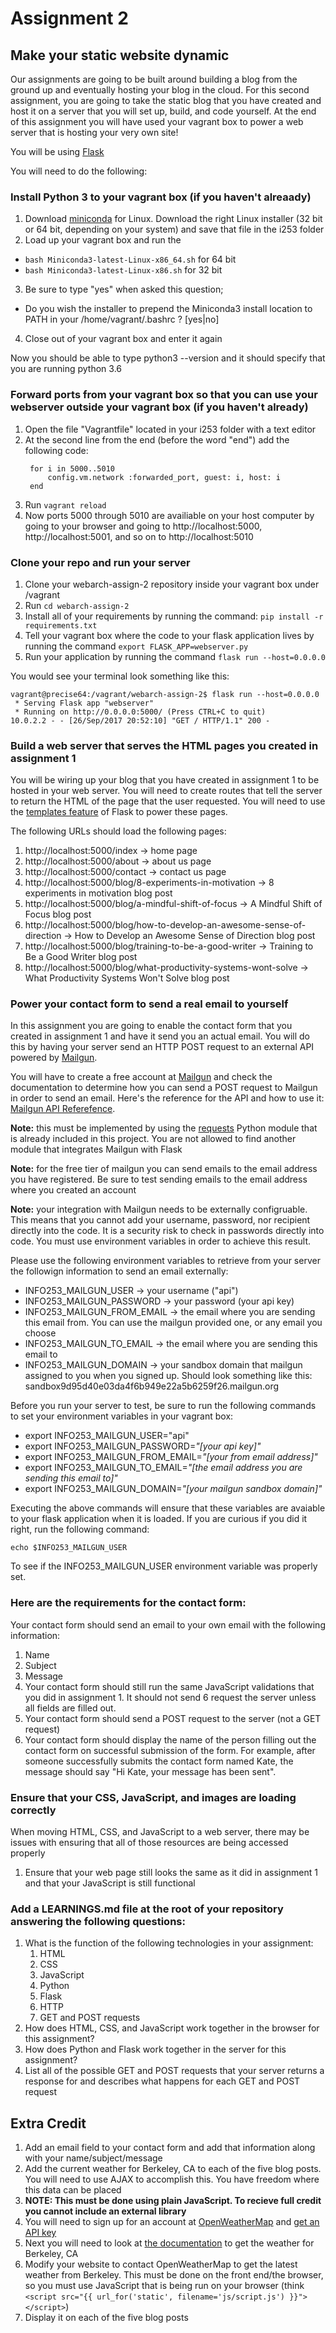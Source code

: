 # Assignment 2
## Make your static website dynamic

Our assignments are going to be built around building a blog from the ground up and eventually hosting your blog in the 
cloud. For this second assignment, you are going to take the static blog that you have created and host it on a server 
that you will set up, build, and code yourself. At the end of this assignment you will have used your vagrant box to 
power a web server that is hosting your very own site!

You will be using [Flask](http://flask.pocoo.org/)

You will need to do the following:

### Install Python 3 to your vagrant box (if you haven't alreaady)

1. Download [miniconda](https://conda.io/miniconda.html) for Linux. Download the right Linux installer (32 bit or 64 bit, depending on your system) and 
save that file in the i253 folder
2. Load up your vagrant box and run the 
 - ```bash Miniconda3-latest-Linux-x86_64.sh``` for 64 bit
 - ```bash Miniconda3-latest-Linux-x86.sh``` for 32 bit
3. Be sure to type "yes" when asked this question;
 - Do you wish the installer to prepend the Miniconda3 install location to PATH in your /home/vagrant/.bashrc ? [yes|no]
4. Close out of your vagrant box and enter it again

Now you should be able to type python3 --version and it should specify that you are running python 3.6

### Forward ports from your vagrant box so that you can use your webserver outside your vagrant box (if you haven't already)

1. Open the file "Vagrantfile" located in your i253 folder with a text editor
2. At the second line from the end (before the word "end") add the following code:
   ``` 
    for i in 5000..5010
        config.vm.network :forwarded_port, guest: i, host: i
    end
    ```
3. Run ```vagrant reload```
4. Now ports 5000 through 5010 are availiable on your host computer by going to your browser and going to
http://localhost:5000, http://localhost:5001, and so on to http://localhost:5010

### Clone your repo and run your server

1. Clone your webarch-assign-2 repository inside your vagrant box under /vagrant
2. Run ```cd webarch-assign-2```
3. Install all of your requirements by running the command: ```pip install -r requirements.txt ```
4. Tell your vagrant box where the code to your flask application lives by running the command ```export FLASK_APP=webserver.py```
5. Run your application by running the command ```flask run --host=0.0.0.0```

You would see your terminal look something like this:

```
vagrant@precise64:/vagrant/webarch-assign-2$ flask run --host=0.0.0.0
 * Serving Flask app "webserver"
 * Running on http://0.0.0.0:5000/ (Press CTRL+C to quit)
10.0.2.2 - - [26/Sep/2017 20:52:10] "GET / HTTP/1.1" 200 -
```

### Build a web server that serves the HTML pages you created in assignment 1
You will be wiring up your blog that you have created in assignment 1 to be hosted in your web server. You will need to 
create routes that tell the server to return the HTML of the page that the user requested. You will need to use the 
[templates feature](http://flask.pocoo.org/docs/0.12/templating/) of Flask to power these pages.

The following URLs should load the following pages:

1. http://localhost:5000/index -> home page
2. http://localhost:5000/about -> about us page
3. http://localhost:5000/contact -> contact us page
4. http://localhost:5000/blog/8-experiments-in-motivation -> 8 experiments in motivation blog post
5. http://localhost:5000/blog/a-mindful-shift-of-focus -> A Mindful Shift of Focus blog post
6. http://localhost:5000/blog/how-to-develop-an-awesome-sense-of-direction -> How to Develop an Awesome Sense of 
Direction blog post
7. http://localhost:5000/blog/training-to-be-a-good-writer -> Training to Be a Good Writer blog post
8. http://localhost:5000/blog/what-productivity-systems-wont-solve -> What Productivity Systems Won't Solve blog post

### Power your contact form to send a real email to yourself
In this assignment you are going to enable the contact form that you created in assignment 1 and have it send you an 
actual email. You will do this by having your server send an HTTP POST request to an external API powered by 
[Mailgun](http://www.mailgun.com). 

You will have to create a free account at [Mailgun](https://signup.mailgun.com/new/signup) and check the documentation 
to determine how you can send a POST request to Mailgun in order to send an email. Here's the reference for the API and 
how to use it: [Mailgun API Referefence](https://documentation.mailgun.com/api-sending.html#sending).

**Note:** this must be implemented by using the [requests](http://docs.python-requests.org/en/master/) Python module that 
is already included in this project. You are not allowed to find another module that integrates Mailgun with Flask

**Note:** for the free tier of mailgun you can send emails to the email address you have registered. Be sure to test sending emails to the email address where you created an account

**Note:** your integration with Mailgun needs to be externally configruable. This means that you cannot add your username,
password, nor recipient directly into the code. It is a security risk to check in passwords directly into code. You must use environment variables in order to achieve this result.

Please use the following environment variables to retrieve from your server the followign information to send an email externally:
- INFO253_MAILGUN_USER -> your username ("api")
- INFO253_MAILGUN_PASSWORD -> your password (your api key)
- INFO253_MAILGUN_FROM_EMAIL -> the email where you are sending this email from. You can use the mailgun provided one, or any email you choose
- INFO253_MAILGUN_TO_EMAIL -> the email where you are sending this email to
- INFO253_MAILGUN_DOMAIN -> your sandbox domain that mailgun assigned to you when you signed up. Should look something like this: sandbox9d95d40e03da4f6b949e22a5b6259f26.mailgun.org

Before you run your server to test, be sure to run the following commands to set your environment variables in your vagrant box:

- export INFO253_MAILGUN_USER="api"
- export INFO253_MAILGUN_PASSWORD=*"[your api key]"*
- export INFO253_MAILGUN_FROM_EMAIL=*"[your from email address]"*
- export INFO253_MAILGUN_TO_EMAIL=*"[the email address you are sending this email to]"*
- export INFO253_MAILGUN_DOMAIN=*"[your mailgun sandbox domain]"*

Executing the above commands will ensure that these variables are avaiable to your flask application when it is loaded. If you are curious if you did it right, run the following command:

```echo $INFO253_MAILGUN_USER```

To see if the INFO253_MAILGUN_USER environment variable was properly set.

### Here are the requirements for the contact form:

Your contact form should send an email to your own email with the following information:
1. Name
2. Subject
4. Message
5. Your contact form should still run the same JavaScript validations that you did in assignment 1. It should not send 
6 request the server unless all fields are filled out.
7. Your contact form should send a POST request to the server (not a GET request)
8. Your contact form should display the name of the person filling out the contact form on successful submission of the 
form. For example, after someone successfully submits the contact form named Kate, the message should say "Hi Kate, your 
message has been sent".

### Ensure that your CSS, JavaScript, and images are loading correctly

When moving HTML, CSS, and JavaScript to a web server, there may be issues with ensuring that all of those resources are 
being accessed properly

1. Ensure that your web page still looks the same as it did in assignment 1 and that your JavaScript is still functional

### Add a LEARNINGS.md file at the root of your repository answering the following questions:

 1. What is the function of the following technologies in your assignment:
    1. HTML
    2. CSS
    3. JavaScript
    4. Python
    5. Flask
    6. HTTP
    7. GET and POST requests
 2. How does HTML, CSS, and JavaScript work together in the browser for this assignment?
 3. How does Python and Flask work together in the server for this assignment?
 4. List all of the possible GET and POST requests that your server returns a response for and describes what happens for each GET and POST request

## Extra Credit
1. Add an email field to your contact form and add that information along with your name/subject/message
2. Add the current weather for Berkeley, CA to each of the five blog posts. You will need to use AJAX to accomplish this. You have freedom where this data can be placed
 1. **NOTE: This must be done using plain JavaScript. To recieve full credit you cannot include an external library**
 2. You will need to sign up for an account at [OpenWeatherMap](https://openweathermap.org) and [get an API key](http://openweathermap.org/appid)
 3. Next you will need to look at [the documentation](http://openweathermap.org/current) to get the weather for Berkeley, CA
 4. Modify your website to contact OpenWeatherMap to get the latest weather from Berkeley. This must be done on the front end/the browser, so you must use JavaScript that is being run on your browser (think ```<script src="{{ url_for('static', filename='js/script.js') }}"></script>```)
 5. Display it on each of the five blog posts
 

